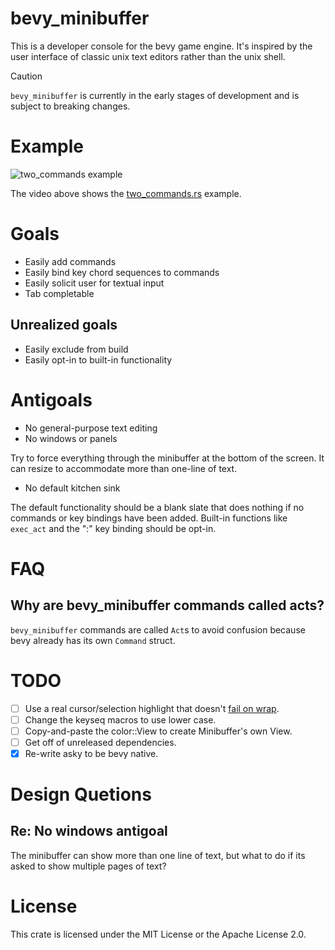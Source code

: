 # bevy_minibuffer

This is a developer console for the bevy game engine. It's inspired by the
user interface of classic unix text editors rather than the unix shell.

> [!CAUTION]
> `bevy_minibuffer` is currently in the early stages of development and is subject to breaking changes.

# Example
![two_commands example](https://github.com/shanecelis/bevy_minibuffer/assets/54390/e90c4ef9-664c-47af-8ff5-a83214237341)

The video above shows the [two_commands.rs](examples/two_commands.rs) example.

# Goals

- Easily add commands
- Easily bind key chord sequences to commands
- Easily solicit user for textual input
- Tab completable
## Unrealized goals
- Easily exclude from build
- Easily opt-in to built-in functionality

# Antigoals

- No general-purpose text editing
- No windows or panels

Try to force everything through the minibuffer at the bottom of the screen. It can resize to accommodate more than one-line of text. 

- No default kitchen sink

The default functionality should be a blank slate that does nothing if no commands or key bindings have been added. Built-in functions like `exec_act` and the ":" key binding should be opt-in.

# FAQ

## Why are bevy_minibuffer commands called acts?

`bevy_minibuffer` commands are called `Act`s to avoid confusion because bevy
already has its own `Command` struct.

# TODO
- [ ] Use a real cursor/selection highlight that doesn't [fail on wrap](https://discord.com/channels/691052431525675048/1305257817057398825/1305257817057398825).
- [ ] Change the keyseq macros to use lower case.
- [ ] Copy-and-paste the color::View to create Minibuffer's own View.
- [ ] Get off of unreleased dependencies.
- [x] Re-write asky to be bevy native.

# Design Quetions
## Re: No windows antigoal
The minibuffer can show more than one line of text, but what to do if its asked
to show multiple pages of text?

# License

This crate is licensed under the MIT License or the Apache License 2.0.
